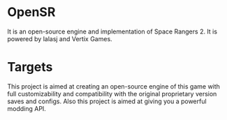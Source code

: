 # OpenSR
It is an open-source engine and implementation of Space Rangers 2. It is powered by lalasj and Vertix Games.
# Targets
This project is aimed at creating an open-source engine of this game with full customizability and compatibility with the original proprietary version saves and configs. Also this project is aimed at giving you a powerful modding API.
